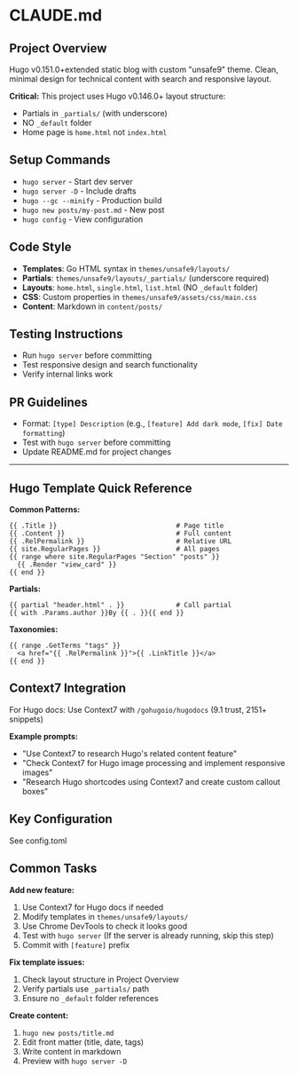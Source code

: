 # CLAUDE.md

## Project Overview
Hugo v0.151.0+extended static blog with custom "unsafe9" theme. Clean, minimal design for technical content with search and responsive layout.

**Critical:** This project uses Hugo v0.146.0+ layout structure:
- Partials in `_partials/` (with underscore)
- NO `_default` folder
- Home page is `home.html` not `index.html`

## Setup Commands
- `hugo server` - Start dev server
- `hugo server -D` - Include drafts
- `hugo --gc --minify` - Production build
- `hugo new posts/my-post.md` - New post
- `hugo config` - View configuration

## Code Style
- **Templates**: Go HTML syntax in `themes/unsafe9/layouts/`
- **Partials**: `themes/unsafe9/layouts/_partials/` (underscore required)
- **Layouts**: `home.html`, `single.html`, `list.html` (NO `_default` folder)
- **CSS**: Custom properties in `themes/unsafe9/assets/css/main.css`
- **Content**: Markdown in `content/posts/`

## Testing Instructions
- Run `hugo server` before committing
- Test responsive design and search functionality
- Verify internal links work

## PR Guidelines
- Format: `[type] Description` (e.g., `[feature] Add dark mode`, `[fix] Date formatting`)
- Test with `hugo server` before committing
- Update README.md for project changes

---

## Hugo Template Quick Reference

**Common Patterns:**
```go-html-template
{{ .Title }}                              # Page title
{{ .Content }}                            # Full content
{{ .RelPermalink }}                       # Relative URL
{{ site.RegularPages }}                   # All pages
{{ range where site.RegularPages "Section" "posts" }}
  {{ .Render "view_card" }}
{{ end }}
```

**Partials:**
```go-html-template
{{ partial "header.html" . }}             # Call partial
{{ with .Params.author }}By {{ . }}{{ end }}
```

**Taxonomies:**
```go-html-template
{{ range .GetTerms "tags" }}
  <a href="{{ .RelPermalink }}">{{ .LinkTitle }}</a>
{{ end }}
```

## Context7 Integration
For Hugo docs: Use Context7 with `/gohugoio/hugodocs` (9.1 trust, 2151+ snippets)

**Example prompts:**
- "Use Context7 to research Hugo's related content feature"
- "Check Context7 for Hugo image processing and implement responsive images"
- "Research Hugo shortcodes using Context7 and create custom callout boxes"

## Key Configuration
See config.toml

## Common Tasks

**Add new feature:**
1. Use Context7 for Hugo docs if needed
2. Modify templates in `themes/unsafe9/layouts/`
3. Use Chrome DevTools to check it looks good
4. Test with `hugo server` (If the server is already running, skip this step)
5. Commit with `[feature]` prefix

**Fix template issues:**
1. Check layout structure in Project Overview
2. Verify partials use `_partials/` path
3. Ensure no `_default` folder references

**Create content:**
1. `hugo new posts/title.md`
2. Edit front matter (title, date, tags)
3. Write content in markdown
4. Preview with `hugo server -D`
